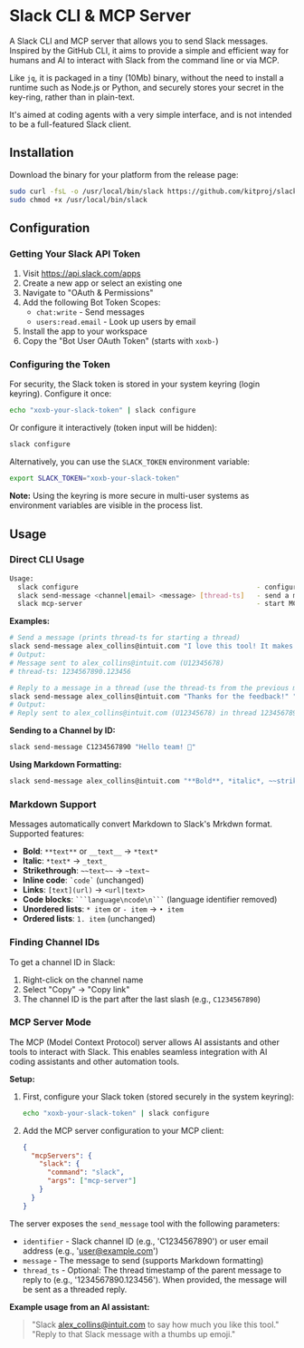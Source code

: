 # Slack CLI & MCP Server

A Slack CLI and MCP server that allows you to send Slack messages. Inspired by the GitHub CLI, it aims to provide a simple and efficient way for humans and AI to interact with Slack from the command line or via MCP.

Like `jq`, it is packaged in a tiny (10Mb) binary, without the need to install a runtime such as Node.js or Python, and securely stores your secret in the key-ring, rather than in plain-text.

It's aimed at coding agents with a very simple interface, and is not intended to be a full-featured Slack client.

## Installation

Download the binary for your platform from the release page:

```bash
sudo curl -fsL -o /usr/local/bin/slack https://github.com/kitproj/slack-cli/releases/download/v0.0.10/slack_v0.0.10_linux_arm64
sudo chmod +x /usr/local/bin/slack
```

## Configuration

### Getting Your Slack API Token

1. Visit https://api.slack.com/apps
2. Create a new app or select an existing one
3. Navigate to "OAuth & Permissions"
4. Add the following Bot Token Scopes:
   - `chat:write` - Send messages
   - `users:read.email` - Look up users by email
5. Install the app to your workspace
6. Copy the "Bot User OAuth Token" (starts with `xoxb-`)

### Configuring the Token

For security, the Slack token is stored in your system keyring (login keyring). Configure it once:

```bash
echo "xoxb-your-slack-token" | slack configure
```

Or configure it interactively (token input will be hidden):

```bash
slack configure
```

Alternatively, you can use the `SLACK_TOKEN` environment variable:

```bash
export SLACK_TOKEN="xoxb-your-slack-token"
```

**Note:** Using the keyring is more secure in multi-user systems as environment variables are visible in the process list.

## Usage

### Direct CLI Usage

```bash
Usage:
  slack configure                                            - configure Slack token (reads from stdin)
  slack send-message <channel|email> <message> [thread-ts]   - send a message (optionally reply to a thread)
  slack mcp-server                                           - start MCP server (Model Context Protocol)
```

**Examples:**

```bash
# Send a message (prints thread-ts for starting a thread)
slack send-message alex_collins@intuit.com "I love this tool! It makes Slack integration so easy."
# Output:
# Message sent to alex_collins@intuit.com (U12345678)
# thread-ts: 1234567890.123456

# Reply to a message in a thread (use the thread-ts from the previous message)
slack send-message alex_collins@intuit.com "Thanks for the feedback!" "1234567890.123456"
# Output:
# Reply sent to alex_collins@intuit.com (U12345678) in thread 1234567890.123456
```

**Sending to a Channel by ID:**
```bash
slack send-message C1234567890 "Hello team! 👋"
```

**Using Markdown Formatting:**
```bash
slack send-message alex_collins@intuit.com "**Bold**, *italic*, ~~strikethrough~~, [link](https://example.com)"
```

### Markdown Support

Messages automatically convert Markdown to Slack's Mrkdwn format. Supported features:

- **Bold**: `**text**` or `__text__` → `*text*`
- **Italic**: `*text*` → `_text_`
- **Strikethrough**: `~~text~~` → `~text~`
- **Inline code**: `` `code` `` (unchanged)
- **Links**: `[text](url)` → `<url|text>`
- **Code blocks**: ` ```language\ncode\n``` ` (language identifier removed)
- **Unordered lists**: `* item` or `- item` → `• item`
- **Ordered lists**: `1. item` (unchanged)

### Finding Channel IDs

To get a channel ID in Slack:
1. Right-click on the channel name
2. Select "Copy" → "Copy link"
3. The channel ID is the part after the last slash (e.g., `C1234567890`)

### MCP Server Mode

The MCP (Model Context Protocol) server allows AI assistants and other tools to interact with Slack. This enables seamless integration with AI coding assistants and other automation tools.

**Setup:**

1. First, configure your Slack token (stored securely in the system keyring):
   ```bash
   echo "xoxb-your-slack-token" | slack configure
   ```

2. Add the MCP server configuration to your MCP client:
   ```json
   {
     "mcpServers": {
       "slack": {
         "command": "slack",
         "args": ["mcp-server"]
       }
     }
   }
   ```

The server exposes the `send_message` tool with the following parameters:
- `identifier` - Slack channel ID (e.g., 'C1234567890') or user email address (e.g., 'user@example.com')
- `message` - The message to send (supports Markdown formatting)
- `thread_ts` - Optional: The thread timestamp of the parent message to reply to (e.g., '1234567890.123456'). When provided, the message will be sent as a threaded reply.

**Example usage from an AI assistant:**
> "Slack alex_collins@intuit.com to say how much you like this tool."
> "Reply to that Slack message with a thumbs up emoji."
